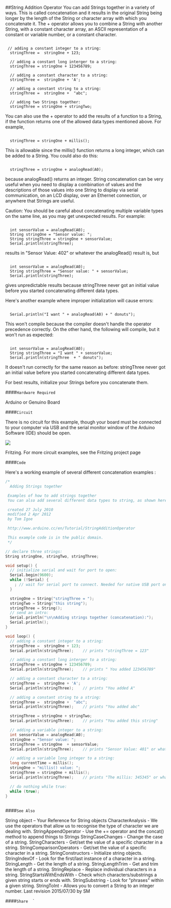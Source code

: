 ##String Addition Operator
You can add Strings together in a variety of ways. This is called concatenation and it results in the original String being longer by the length of the String or character array with which you concatenate it. The + operator allows you to combine a String with another String, with a constant character array, an ASCII representation of a constant or variable number, or a constant character. 


```

 // adding a constant integer to a string:
  stringThree =  stringOne + 123;

  // adding a constant long interger to a string:
  stringThree = stringOne + 123456789;

  // adding a constant character to a string:
  stringThree =  stringOne + 'A';

  // adding a constant string to a string:
  stringThree =  stringOne +  "abc";

  // adding two Strings together:
  stringThree = stringOne + stringTwo;

```

You can also use the + operator to add the results of a function to a String, if the function returns one of the allowed data types mentioned above.  For example, 


```

  stringThree = stringOne + millis();

```

This is allowable since the millis() function returns a long integer, which can be added to a String. You could also do this:


```

  stringThree = stringOne + analogRead(A0);

```

because analogRead() returns an integer.  String concatenation can be very useful when you need to display a combination of values and the descriptions of those values into one String to display via serial communication, on an LCD display, over an Ethernet connection, or anywhere that Strings are useful.

Caution:
You should be careful about concatenating multiple variable types on the same line, as you may get unexpected results.  For example:


```

  int sensorValue = analogRead(A0); 
  String stringOne = "Sensor value: ";
  String stringThree = stringOne + sensorValue;
  Serial.println(stringThree);  

```

results in "Sensor Value: 402" or whatever the analogRead() result is, but


```

  int sensorValue = analogRead(A0); 
  String stringThree = "Sensor value: " + sensorValue;
  Serial.println(stringThree);  

```

gives unpredictable results because stringThree never got an initial value before you started concatenating different data types. 

Here's another example where improper initialization will cause errors:


```

  Serial.println("I want " + analogRead(A0) + " donuts");  

```

This won't compile because the compiler doesn't handle the operator precedence correctly.  On the other hand, the following will compile, but it won't run as expected:


```

  int sensorValue = analogRead(A0); 
  String stringThree = "I want " + sensorValue;
  Serial.println(stringThree  + " donuts");  

```

It doesn't run correctly for the same reason as before: stringThree never got an initial value before you started concatenating different data types. 

For best results, initialize your Strings before you concatenate them.  

####`Hardware Required`


Arduino or Genuino Board

####`Circuit`


There is no circuit for this example, though your board must be connected to your computer via USB and the serial monitor window of the Arduino Software (IDE) should be open. 


![](img/Arduino_bb.png)

Fritzing. For more circuit examples, see the Fritzing project page 


####`Code`

Here's a working example of several different concatenation examples :



  
```c++
/*
  Adding Strings together

 Examples of how to add strings together
 You can also add several different data types to string, as shown here:

 created 27 July 2010
 modified 2 Apr 2012
 by Tom Igoe

 http://www.arduino.cc/en/Tutorial/StringAdditionOperator

 This example code is in the public domain.
 */

// declare three strings:
String stringOne, stringTwo, stringThree;

void setup() {
  // initialize serial and wait for port to open:
  Serial.begin(9600);
  while (!Serial) {
    ; // wait for serial port to connect. Needed for native USB port only
  }

  stringOne = String("stringThree = ");
  stringTwo = String("this string");
  stringThree = String();
  // send an intro:
  Serial.println("\n\nAdding strings together (concatenation):");
  Serial.println();
}

void loop() {
  // adding a constant integer to a string:
  stringThree =  stringOne + 123;
  Serial.println(stringThree);    // prints "stringThree = 123"

  // adding a constant long interger to a string:
  stringThree = stringOne + 123456789;
  Serial.println(stringThree);    // prints " You added 123456789"

  // adding a constant character to a string:
  stringThree =  stringOne + 'A';
  Serial.println(stringThree);    // prints "You added A"

  // adding a constant string to a string:
  stringThree =  stringOne +  "abc";
  Serial.println(stringThree);    // prints "You added abc"

  stringThree = stringOne + stringTwo;
  Serial.println(stringThree);    // prints "You added this string"

  // adding a variable integer to a string:
  int sensorValue = analogRead(A0);
  stringOne = "Sensor value: ";
  stringThree = stringOne  + sensorValue;
  Serial.println(stringThree);    // prints "Sensor Value: 401" or whatever value analogRead(A0) has

  // adding a variable long integer to a string:
  long currentTime = millis();
  stringOne = "millis() value: ";
  stringThree = stringOne + millis();
  Serial.println(stringThree);    // prints "The millis: 345345" or whatever value currentTime has

  // do nothing while true:
  while (true);
}
  
```





####`See Also`

String object – Your Reference for String objects
CharacterAnalysis - We use the operators that allow us to recognise the type of character we are dealing with.
StringAppendOperator - Use the += operator and the concat() method to append things to Strings
StringCaseChanges - Change the case of a string. 
StringCharacters - Get/set the value of a specific character in a string. 
StringComparisonOperators - Get/set the value of a specific character in a string. 
StringConstructors - Initialize string objects. 
StringIndexOf - Look for the first/last instance of a character in a string. 
StringLength - Get the length of a string. 
StringLengthTrim - Get and trim the length of a string. 
StringReplace - Replace individual characters in a string. 
StringStartsWithEndsWith - Check which characters/substrings a given string starts or ends with. 
StringSubstring - Look for "phrases" within a given string. 
StringToInt - Allows you to convert a String to an integer number.
 Last revision 2015/07/30 by SM 




				
				




  ####`Share`
`
`
`
